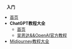 <!-- docs/_sidebar.md -->

**&nbsp;&nbsp;&nbsp;&nbsp;入门**

* [首页](/)
* **ChatGPT教程大全**
  * [首页](ChatGPT/)
  * [吴恩达&&OpenAI官方教程](ChatGPT/free_course.md)
* [Midjourney教程大全](MidJourney/)